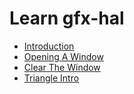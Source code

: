 
# Learn gfx-hal

* [Introduction](01_introduction.md)
* [Opening A Window](02_opening_a_window.md)
* [Clear The Window](03_clear_the_window.md)
* [Triangle Intro](04_triangle_intro.md)
